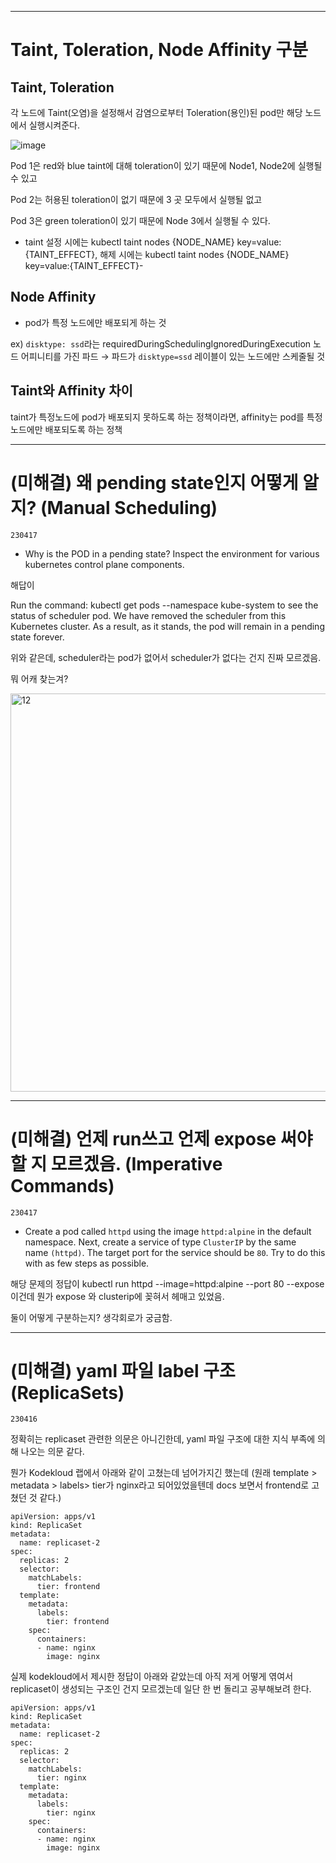 

---

# Taint, Toleration, Node Affinity 구분

## Taint, Toleration
각 노드에 Taint(오염)을 설정해서 감염으로부터 Toleration(용인)된 pod만 해당 노드에서 실행시켜준다.

![image](https://user-images.githubusercontent.com/48379869/232633236-f3eccc64-276b-4028-8539-63cb7a8b6e6c.png)

Pod 1은 red와 blue taint에 대해 toleration이 있기 때문에 Node1, Node2에 실행될 수 있고

Pod 2는 허용된 toleration이 없기 때문에 3 곳 모두에서 실행될 없고

Pod 3은 green toleration이 있기 때문에 Node 3에서 실행될 수 있다.

- taint 설정 시에는 kubectl taint nodes {NODE_NAME} key=value:{TAINT_EFFECT}, 해제 시에는 kubectl taint nodes {NODE_NAME} key=value:{TAINT_EFFECT}-

## Node Affinity

- pod가 특정 노드에만 배포되게 하는 것 

ex) `disktype: ssd`라는 requiredDuringSchedulingIgnoredDuringExecution 노드 어피니티를 가진 파드 → 파드가 `disktype=ssd` 레이블이 있는 노드에만 스케줄될 것

## Taint와 Affinity 차이

taint가 특정노드에 pod가 배포되지 못하도록 하는 정책이라면, affinity는 pod를 특정 노드에만 배포되도록 하는 정책

---

# (미해결) 왜 pending state인지 어떻게 알지? (Manual Scheduling)

`230417`

- Why is the POD in a pending state? Inspect the environment for various kubernetes control plane components.

해답이

Run the command: kubectl get pods --namespace kube-system to see the status of scheduler pod. We have removed the scheduler from this Kubernetes cluster. As a result, as it stands, the pod will remain in a pending state forever.

위와 같은데, scheduler라는 pod가 없어서 scheduler가 없다는 건지 진짜 모르겠음.

뭐 어캐 찾는겨?

<img width="637" alt="12" src="https://user-images.githubusercontent.com/48379869/232472693-9d2a62b2-82e6-4092-9f33-27ad63b000e6.png">

---

# (미해결) 언제 run쓰고 언제 expose 써야할 지 모르겠음. (Imperative Commands)

`230417`

- Create a pod called `httpd` using the image `httpd:alpine` in the default namespace. Next, create a service of type `ClusterIP` by the same name `(httpd)`. The target port for the service should be `80`. Try to do this with as few steps as possible.

해당 문제의 정답이 kubectl run httpd --image=httpd:alpine --port 80 --expose 이건데 뭔가 expose 와 clusterip에 꽂혀서 헤매고 있었음.

둘이 어떻게 구분하는지? 생각회로가 궁금함.

---

# (미해결) yaml 파일 label 구조 (ReplicaSets)

`230416`

정확히는 replicaset 관련한 의문은 아니긴한데, yaml 파일 구조에 대한 지식 부족에 의해 나오는 의문 같다.

뭔가 Kodekloud 랩에서 아래와 같이 고쳤는데 넘어가지긴 했는데 (원래 template > metadata > labels> tier가 nginx라고 되어있었을텐데 docs 보면서 frontend로 고쳤던 것 같다.)

```
apiVersion: apps/v1
kind: ReplicaSet
metadata:
  name: replicaset-2
spec:
  replicas: 2
  selector:
    matchLabels:
      tier: frontend
  template:
    metadata:
      labels:
        tier: frontend
    spec:
      containers:
      - name: nginx
        image: nginx
```

실제 kodekloud에서 제시한 정답이 아래와 같았는데 아직 저게 어떻게 엮여서 replicaset이 생성되는 구조인 건지 모르겠는데 일단 한 번 돌리고 공부해보려 한다.

```
apiVersion: apps/v1
kind: ReplicaSet
metadata:
  name: replicaset-2
spec:
  replicas: 2
  selector:
    matchLabels:
      tier: nginx
  template:
    metadata:
      labels:
        tier: nginx
    spec:
      containers:
      - name: nginx
        image: nginx
```
